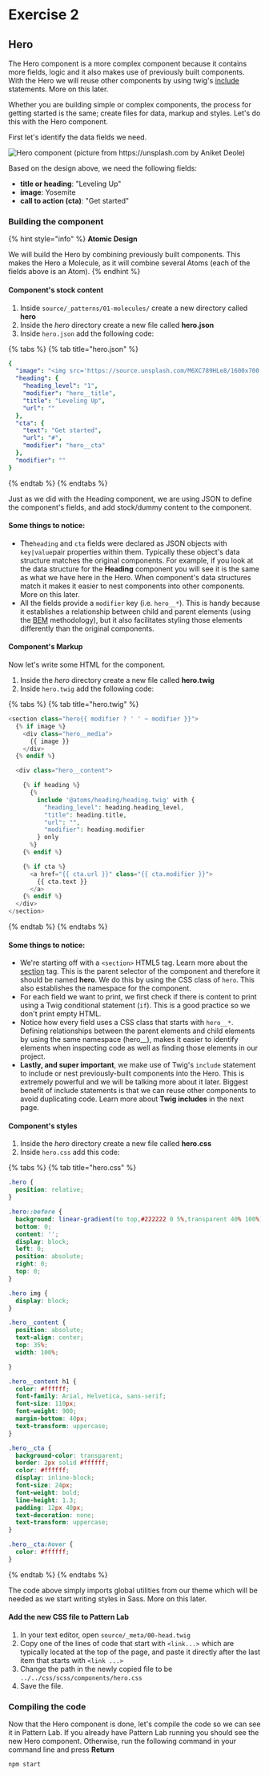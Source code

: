 # Exercise 2

## Hero

The Hero component is a more complex component because it contains more fields, logic and it also makes use of previously built components. With the Hero we will reuse other components by using twig's [include](https://twig.symfony.com/doc/2.x/tags/include.html) statements. More on this later.

Whether you are building simple or complex components, the process for getting started is the same; create files for data, markup and styles. Let's do this with the Hero component.

First let's identify the data fields we need.

![Hero component  \(picture from https://unsplash.com by Aniket Deole\)](../.gitbook/assets/components-for-beginners-hero.png)

Based on the design above, we need the following fields:

* **title or heading**: "Leveling Up"
* **image**: Yosemite
* **call to action \(cta\)**: "Get started"

### Building the component

{% hint style="info" %}
**Atomic Design**

We will build the Hero by combining previously built components.  This makes the Hero a Molecule, as it will combine several Atoms \(each of the fields above is an Atom\).
{% endhint %}

#### Component's stock content

1. Inside `source/_patterns/01-molecules/` create a new directory called **hero**
2. Inside the _hero_ directory create a new file called **hero.json**
3. Inside `hero.json` add the following code:

{% tabs %}
{% tab title="hero.json" %}
```yaml
{
  "image": "<img src='https://source.unsplash.com/M6XC789HLe8/1600x700' alt='A wonderful image' />",
  "heading": {
    "heading_level": "1",
    "modifier": "hero__title",
    "title": "Leveling Up",
    "url": ""
  },
  "cta": {
    "text": "Get started",
    "url": "#",
    "modifier": "hero__cta"
  },
  "modifier": ""
}
```
{% endtab %}
{% endtabs %}

Just as we did with the Heading component, we are using JSON to define the component's fields, and add stock/dummy content to the component.

#### Some things to notice: <a id="some-things-to-notice"></a>

* The`heading` and `cta` fields were declared as JSON objects with `key|value`pair properties within them. Typically these object's data structure matches the original components. For example, if you look at the data structure for the **Heading** component you will see it is the same as what we have here in the Hero. When component's data structures match it makes it easier to nest components into other components. More on this later.
* All the fields provide a `modifier` key \(i.e. `hero__*`\). This is handy because it establishes a relationship between child and parent elements \(using the [BEM](https://css-tricks.com/bem-101/) methodology\), but it also facilitates styling those elements differently than the original components.

#### Component's Markup

Now let's write some HTML for the component.

1. Inside the _hero_ directory create a new file called **hero.twig**
2. Inside `hero.twig` add the following code:

{% tabs %}
{% tab title="hero.twig" %}
```php
<section class="hero{{ modifier ? ' ' ~ modifier }}">
  {% if image %}
    <div class="hero__media">
      {{ image }}
    </div>
  {% endif %}

  <div class="hero__content">

    {% if heading %}
      {%
        include '@atoms/heading/heading.twig' with {
          "heading_level": heading.heading_level,
          "title": heading.title,
          "url": "",
          "modifier": heading.modifier
        } only
      %}
    {% endif %}

    {% if cta %}
      <a href="{{ cta.url }}" class="{{ cta.modifier }}">
        {{ cta.text }}
      </a>
    {% endif %}
  </div>
</section>
```
{% endtab %}
{% endtabs %}

#### Some things to notice: <a id="some-things-to-notice-1"></a>

* We're starting off with a `<section>` HTML5 tag. Learn more about the [section](https://www.w3schools.com/tags/tag_section.asp) tag. This is the parent selector of the component and therefore it should be named **hero**. We do this by using the CSS class of `hero`.  This also establishes the namespace for the component.
* For each field we want to print, we first check if there is content to print using a Twig conditional statement \(`if`\). This is a good practice so we don't print empty HTML.
* Notice how every field uses a CSS class that starts with `hero__*`. Defining relationships between the parent elements and child elements by using the same namespace \(hero\_\_\), makes it easier to identify elements when inspecting code as well as finding those elements in our project.
* **Lastly, and super important**, we make use of Twig's `include` statement to include or nest previously-built components into the Hero. This is extremely powerful and we will be talking more about it later. Biggest benefit of include statements is that we can reuse other components to avoid duplicating code.  Learn more about **Twig includes** in the next page.

#### Component's styles

1. Inside the _hero_ directory create a new file called **hero.css**
2. Inside `hero.css` add this code:

{% tabs %}
{% tab title="hero.css" %}
```css
.hero {
  position: relative;
}

.hero::before {
  background: linear-gradient(to top,#222222 0 5%,transparent 40% 100%);
  bottom: 0;
  content: '';
  display: block;
  left: 0;
  position: absolute;
  right: 0;
  top: 0;
}

.hero img {
  display: block;
}

.hero__content {
  position: absolute;
  text-align: center;
  top: 35%;
  width: 100%;

}

.hero__content h1 {
  color: #ffffff;
  font-family: Arial, Helvetica, sans-serif;
  font-size: 110px;
  font-weight: 900;
  margin-bottom: 40px;
  text-transform: uppercase;
}

.hero__cta {
  background-color: transparent;
  border: 2px solid #ffffff;
  color: #ffffff;
  display: inline-block;
  font-size: 24px;
  font-weight: bold;
  line-height: 1.3;
  padding: 12px 40px;
  text-decoration: none;
  text-transform: uppercase;
}

.hero__cta:hover {
  color: #ffffff;
}

```
{% endtab %}
{% endtabs %}

The code above simply imports global utilities from our theme which will be needed as we start writing styles in Sass. More on this later.

#### Add the new CSS file to Pattern Lab

1. In your text editor, open `source/_meta/00-head.twig`
2. Copy one of the lines of code that start with `<link...>` which are typically located at the top of the page, and paste it directly after the last item that starts with `<link ...>`
3. Change the path in the newly copied file to be `../../css/scss/components/hero.css`
4. Save the file.

### Compiling the code <a id="compiling-the-code"></a>

Now that the Hero component is done, let's compile the code so we can see it in Pattern Lab.  If you already have Pattern Lab running you should see the new Hero component.  Otherwise, run the following command in your command line and press **Return**

`npm start`
